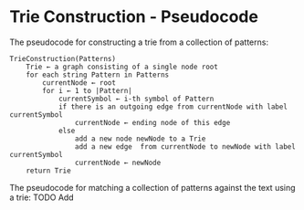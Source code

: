 # Trie Construction - Pseudocode

The pseudocode for constructing a trie from a collection of patterns:
```
TrieConstruction(Patterns)
    Trie ← a graph consisting of a single node root
    for each string Pattern in Patterns
        currentNode ← root
        for i ← 1 to |Pattern|
            currentSymbol ← i-th symbol of Pattern
            if there is an outgoing edge from currentNode with label currentSymbol
                currentNode ← ending node of this edge
            else
                add a new node newNode to a Trie
                add a new edge  from currentNode to newNode with label currentSymbol
                currentNode ← newNode
    return Trie
```


The pseudocode for matching a collection of patterns against the text using a trie:
TODO Add
